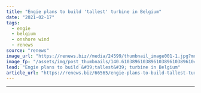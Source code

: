 ```yaml
---
title: "Engie plans to build 'tallest' turbine in Belgium"
date: "2021-02-17"
tags: 
  - engie
  - belgium
  - onshore wind
  - renews
source: "renews"
image_url: "https://renews.biz//media/24599/thumbnail_image001-1.jpg?mode=crop&width=770&heightratio=0.6103896103896103896103896104&slimmage=true"
image_fp: "/assets/img/post_thumbnails/140.6103896103896103896103896104&slimmage=true"
lead: "Engie plans to build &#39;tallest&#39; turbine in Belgium"
article_url: "https://renews.biz/66565/engie-plans-to-build-tallest-turbine-in-belgium/"
---
```


---
